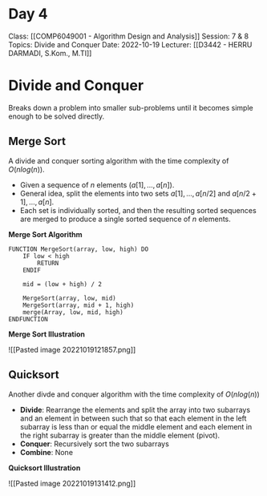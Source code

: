 # Day 4
Class: [[COMP6049001 - Algorithm Design and Analysis]]
Session: 7 & 8
Topics: Divide and Conquer
Date: 2022-10-19
Lecturer: [[D3442 - HERRU DARMADI, S.Kom., M.TI]]

# Divide and Conquer

Breaks down a problem into smaller sub-problems until it becomes simple enough to be solved directly.

## Merge Sort

A divide and conquer sorting algorithm with the time complexity of $O(nlog(n))$.  
- Given a sequence of $n$ elements $(a[1], ..., a[n])$.
- General idea, split the elements into two sets $a[1], ..., a[n/2]$ and $a[n/2+1], ..., a[n]$.
- Each set is individually sorted, and then the resulting sorted sequences are merged to produce a single sorted sequence of $n$ elements.

**Merge Sort Algorithm**

```
FUNCTION MergeSort(array, low, high) DO
	IF low < high
		RETURN
	ENDIF
	
	mid = (low + high) / 2

	MergeSort(array, low, mid)
	MergeSort(array, mid + 1, high)
	merge(Array, low, mid, high)
ENDFUNCTION
```

**Merge Sort Illustration**

![[Pasted image 20221019121857.png]]

## Quicksort

Another divde and conquer algorithm with the time complexity of $O(n log(n))$
- **Divide**: Rearrange the elements and split the array into two subarrays and an element in between such that so that each element in the left subarray is less than or equal the middle element and each element in the right subarray is greater than the middle element (pivot).
- **Conquer**: Recursively sort the two subarrays
- **Combine**: None
	
**Quicksort Illustration**

![[Pasted image 20221019131412.png]]